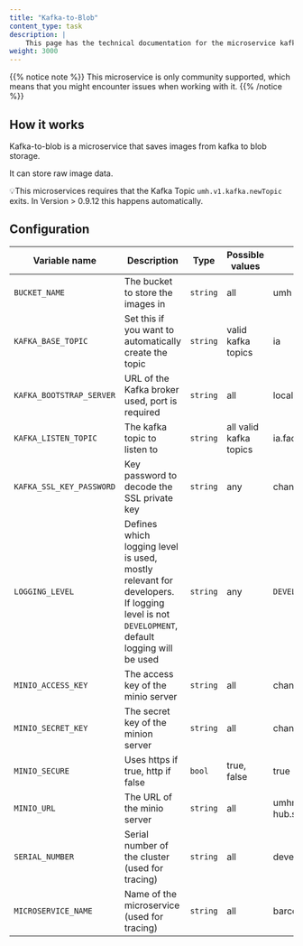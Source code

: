 ```yaml
---
title: "Kafka-to-Blob"
content_type: task
description: |
    This page has the technical documentation for the microservice kafka-to-blob, which saves raw images from Kafka to blob storage.
weight: 3000
---
```


{{% notice note %}}
This microservice is only community supported, which means that you might encounter issues when working with it.
{{% /notice %}}

## How it works

Kafka-to-blob is a microservice that saves images from kafka to blob storage.

It can store raw image data.

💡This microservices requires that the Kafka Topic `umh.v1.kafka.newTopic` exits. In Version > 0.9.12 this happens automatically.

## Configuration

| Variable name            | Description                                                                                                                              | Type     | Possible values        | Example value                                               |
|--------------------------|------------------------------------------------------------------------------------------------------------------------------------------|----------|------------------------|-------------------------------------------------------------|
| `BUCKET_NAME`            | The bucket to store the images in                                                                                                        | `string` | all                    | umh                                                         |
| `KAFKA_BASE_TOPIC`       | Set this if you want to automatically create the topic                                                                                   | `string` | valid kafka topics     | ia                                                          |
| `KAFKA_BOOTSTRAP_SERVER` | URL of the Kafka broker used, port is required                                                                                           | `string` | all                    | localhost:9092                                              |
| `KAFKA_LISTEN_TOPIC`     | The kafka topic to listen to                                                                                                             | `string` | all valid kafka topics | ia.factoryinsight.testfactory.testmachine.rawimage          |
| `KAFKA_SSL_KEY_PASSWORD` | Key password to decode the SSL private key                                                                                               | `string` | any                    | changeme                                                    |
| `LOGGING_LEVEL`          | Defines which logging level is used, mostly relevant for developers. If logging level is not `DEVELOPMENT`, default logging will be used | `string` | any                    | `DEVELOPMENT`                                               |
| `MINIO_ACCESS_KEY`       | The access key of the minio server                                                                                                       | `string` | all                    | changeme                                                    |
| `MINIO_SECRET_KEY`       | The secret key of the minion server                                                                                                      | `string` | all                    | changeme                                                    |
| `MINIO_SECURE`           | Uses https if true, http if false                                                                                                        | `bool`   | true, false            | true                                                        |
| `MINIO_URL`              | The URL of the minio server                                                                                                              | `string` | all                    | umhminio-hl.united-manufacturing-hub.svc.cluster.local:9000 |
| `SERIAL_NUMBER`          | Serial number of the cluster (used for tracing)                                                                                          | `string` | all                    | development                                                 |
| `MICROSERVICE_NAME`      | Name of the microservice (used for tracing)                                                                                              | `string` | all                    | barcodereader                                               |

